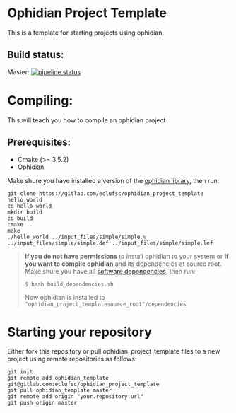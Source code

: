 # Ophidian Project Template
This is a template for starting projects using ophidian.

## Build status:
Master: [![pipeline status](https://gitlab.com/eclufsc/ophidian_project_template/badges/master/pipeline.svg)](https://gitlab.com/eclufsc/ophidian_project_template/commits/master)

# Compiling:
This will teach you how to compile an ophidian project

## Prerequisites:
* Cmake (>= 3.5.2)
* Ophidian

Make shure you have installed a version of the [ophidian library](https://gitlab.com/eclufsc/ophidian), then run:

```
git clone https://gitlab.com/eclufsc/ophidian_project_template hello_world
cd hello_world
mkdir build
cd build
cmake ..
make
./hello_world ../input_files/simple/simple.v ../input_files/simple/simple.def ../input_files/simple/simple.lef
```

> **If you do not have permissions** to install ophidian to your system or **if you want to compile ophidian** and its dependencies at source root.
> Make shure you have all [software dependencies](https://gitlab.com/eclufsc/ophidian/tree/build_system#prerequisites), then run:
> ```
> $ bash build_dependencies.sh
> ```
> Now ophidian is installed to `"ophidian_project_templatesource_root"/dependencies`

# Starting your repository
Either fork this repository or pull ophidian_project_template files to a new project using remote repositories as follows:

```
git init
git remote add ophidian_template git@gitlab.com:eclufsc/ophidian_project_template
git pull ophidian_template master
git remote add origin "your.repository.url"
git push origin master
```
